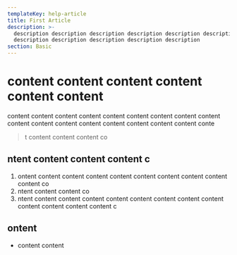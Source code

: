 ```yaml
---
templateKey: help-article
title: First Article
description: >-
  description description description description description description
  description description description description description
section: Basic
---
```

# content content content content content content 

content content content content content content content content content content content content content content content content content conte

> t content content content co

## ntent content content content c

1. ontent content content content content content content content content content co
2. ntent content content co
3. ntent content content content content content content content content content content content content c

## ontent 

* content content
